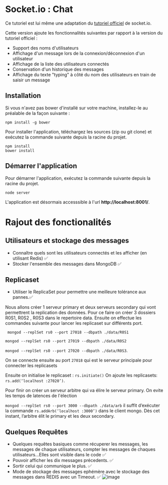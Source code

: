 # Socket.io : Chat

Ce tutoriel est lui même une adaptation du [tutoriel officiel](http://socket.io/get-started/chat/) de socket.io.

Cette version ajoute les fonctionnalités suivantes par rapport à la version du tutoriel officiel :

* Support des noms d'utilisateurs
* Affichage d'un message lors de la connexion/déconnexion d'un utilisateur
* Affichage de la liste des utilisateurs connectés
* Conservation d'un historique des messages
* Affichage du texte "typing" à côté du nom des utilisateurs en train de saisir un message


## Installation

Si vous n'avez pas bower d'installé sur votre machine, installez-le au préalable de la façon suivante :
```
npm install -g bower
```

Pour installer l'application, téléchargez les sources (zip ou git clone) et exécutez la commande suivante depuis la racine du projet.
```
npm install
bower install
```

## Démarrer l'application

Pour démarrer l'application, exécutez la commande suivante depuis la racine du projet.
```
node server
```

L'application est désormais accesssible à l'url **http://localhost:8001/**.

# Rajout des fonctionalités
## Utilisateurs et stockage des messages
* Connaître quels sont les utilisateurs connectés et les afficher (en utilisant Redis) :white_check_mark:
* Stocker l'ensemble des messages dans MongoDB :white_check_mark:
## Replicaset
* Utiliser le ReplicaSet pour permettre une meilleure tolérance aux pannes.:white_check_mark:

Nous allons créer 1 serveur primary et deux serveurs secondary qui vont permettrent la replication des données.
Pour ce faire on créer 3 dossiers R0S1, R0S2 , R0S3 dans le repertoire data.
Ensuite on effectue les commandes suivante pour lancer les replicaset sur différents port.

` mongod --replSet rs0 --port 27018 --dbpath ./data/R0S1`

`mongod --replSet rs0 --port 27019 --dbpath ./data/R0S2`

`mongod --replSet rs0 --port 27020 --dbpath ./data/R0S3`.

On se connecte ensuite au port `27018` qui est le serveur principale pour connecter les replicasets

Ensuite on initialise le replicaset : `rs.initiate()`
On ajoute les replicasets: `rs.add(‘localhost :27020’)`.

Pour finir on créer un serveur arbitre qui va élire le serveur primary. On evite les temps de latences de l'élection

`mongod --replSet rs0 --port 3000 --dbpath ./data/arb`
il suffit d’exécuter la commande `rs.addArb(‘localhost :3000’)` dans le client mongo. Dès cet instant, l’arbitre élit le primary et les deux secondary.

## Quelques Requêtes
* Quelques requêtes basiques comme récuperer les messages, les messages de chaque utilisateurs, compter les messages de chaques utilisateurs...Elles sont visible dans le code  :white_check_mark:
* Pouvoir afficher les dix messages précedents.  :white_check_mark:
* Sortir celui qui communique le plus. :white_check_mark:
* Mode de stockage des messages ephémère avec le stockage des messages dans REDIS avec un Timeout. :white_check_mark:
![image](https://user-images.githubusercontent.com/49042749/113753180-17d36b80-970e-11eb-9744-4c7739bc912d.png)



